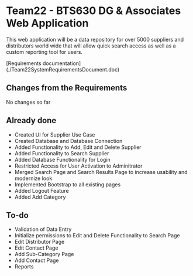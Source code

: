 # Team22 - BTS630 DG & Associates Web Application

This web application will be a data repository for over 5000 suppliers and distributors world wide that will allow quick search access as well as a custom reporting tool for users.

[Requirements documentation] (./Team22SystemRequirementsDocument.doc)

## Changes from the Requirements

No changes so far

## Already done

* Created UI for Supplier Use Case
* Created Database and Database Connection
* Added Functionality to Add, Edit and Delete Supplier
* Added Functionality to Search Supplier
* Added Database Functionality for Login
* Restricted Access for User Activation to Adminitrator
* Merged Search Page and Search Results Page to increase usability and modernize look
* Implemented Bootstrap to all existing pages
* Added Logout Feature
* Added Add Category

## To-do

* Validation of Data Entry
* Initialize permissions to Edit and Delete Functionality to Search Page
* Edit Distributor Page
* Edit Contact Page
* Add Sub-Category Page
* Add Contact Page
* Reports

